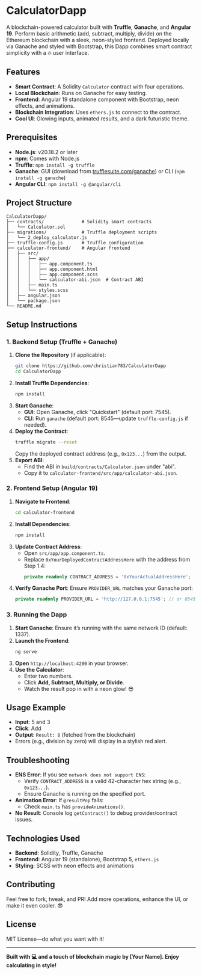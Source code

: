 # CalculatorDapp

A blockchain-powered calculator built with **Truffle**, **Ganache**, and **Angular 19**. Perform basic arithmetic (add, subtract, multiply, divide) on the Ethereum blockchain with a sleek, neon-styled frontend. Deployed locally via Ganache and styled with Bootstrap, this Dapp combines smart contract simplicity with a 🔥 user interface.

## Features
- **Smart Contract**: A Solidity `Calculator` contract with four operations.
- **Local Blockchain**: Runs on Ganache for easy testing.
- **Frontend**: Angular 19 standalone component with Bootstrap, neon effects, and animations.
- **Blockchain Integration**: Uses `ethers.js` to connect to the contract.
- **Cool UI**: Glowing inputs, animated results, and a dark futuristic theme.

## Prerequisites
- **Node.js**: v20.18.2 or later
- **npm**: Comes with Node.js
- **Truffle**: `npm install -g truffle`
- **Ganache**: GUI (download from [trufflesuite.com/ganache](https://trufflesuite.com/ganache)) or CLI (`npm install -g ganache`)
- **Angular CLI**: `npm install -g @angular/cli`

## Project Structure
```
CalculatorDapp/
├── contracts/              # Solidity smart contracts
│   └── Calculator.sol
├── migrations/             # Truffle deployment scripts
│   └── 2_deploy_calculator.js
├── truffle-config.js       # Truffle configuration
├── calculator-frontend/    # Angular frontend
│   ├── src/
│   │   ├── app/
│   │   │   ├── app.component.ts
│   │   │   ├── app.component.html
│   │   │   ├── app.component.scss
│   │   │   └── calculator-abi.json  # Contract ABI
│   │   ├── main.ts
│   │   └── styles.scss
│   ├── angular.json
│   └── package.json
└── README.md
```

## Setup Instructions

### 1. Backend Setup (Truffle + Ganache)

1. **Clone the Repository** (if applicable):
   ```bash
   git clone https://github.com/christian783/CalculatorDapp
   cd CalculatorDapp
   ```
2. **Install Truffle Dependencies**:
   ```bash
   npm install
   ```
3. **Start Ganache**:
   - **GUI**: Open Ganache, click "Quickstart" (default port: 7545).
   - **CLI**: Run `ganache` (default port: 8545—update `truffle-config.js` if needed).
4. **Deploy the Contract**:
   ```bash
   truffle migrate --reset
   ```
   Copy the deployed contract address (e.g., `0x123...`) from the output.
5. **Export ABI**:
   - Find the ABI in `build/contracts/Calculator.json` under "abi".
   - Copy it to `calculator-frontend/src/app/calculator-abi.json`.

### 2. Frontend Setup (Angular 19)

1. **Navigate to Frontend**:
   ```bash
   cd calculator-frontend
   ```
2. **Install Dependencies**:
   ```bash
   npm install
   ```
3. **Update Contract Address**:
   - Open `src/app/app.component.ts`.
   - Replace `0xYourDeployedContractAddressHere` with the address from Step 1.4:
     ```typescript
     private readonly CONTRACT_ADDRESS = '0xYourActualAddressHere';
     ```
4. **Verify Ganache Port**:
   Ensure `PROVIDER_URL` matches your Ganache port:
   ```typescript
   private readonly PROVIDER_URL = 'http://127.0.0.1:7545'; // or 8545
   ```

### 3. Running the Dapp

1. **Start Ganache**:
   Ensure it’s running with the same network ID (default: 1337).
2. **Launch the Frontend**:
   ```bash
   ng serve
   ```
3. **Open** `http://localhost:4200` in your browser.
4. **Use the Calculator**:
   - Enter two numbers.
   - Click **Add, Subtract, Multiply, or Divide**.
   - Watch the result pop in with a neon glow! 😎

## Usage Example

- **Input**: 5 and 3  
- **Click**: Add  
- **Output**: `Result: 8` (fetched from the blockchain)  
- Errors (e.g., division by zero) will display in a stylish red alert.

## Troubleshooting

- **ENS Error**: If you see `network does not support ENS`:
  - Verify `CONTRACT_ADDRESS` is a valid 42-character hex string (e.g., `0x123...`).
  - Ensure Ganache is running on the specified port.
- **Animation Error**: If `@resultPop` fails:
  - Check `main.ts` has `provideAnimations()`.
- **No Result**: Console log `getContract()` to debug provider/contract issues.

## Technologies Used

- **Backend**: Solidity, Truffle, Ganache  
- **Frontend**: Angular 19 (standalone), Bootstrap 5, `ethers.js`  
- **Styling**: SCSS with neon effects and animations  

## Contributing

Feel free to fork, tweak, and PR! Add more operations, enhance the UI, or make it even cooler. 😎

## License

MIT License—do what you want with it!

---

**Built with 💻 and a touch of blockchain magic by [Your Name]. Enjoy calculating in style!**

